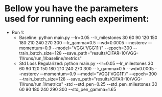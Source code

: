# Bellow you have the parameters used for running each experiment:
- Run 1: 
  - Baseline: python main.py --lr=0.05 --lr_milestones 30 60 90 120 150 180 210 240 270 300 --lr_gamma=0.5 --wd=0.0005 --nesterov --momentum=0.9 --model="VGG('VGG11')" --epoch=300 --train_batch_size=128 --save_path="results/CIFAR-10/VGG-11/runs/run_1/baseline/metrics"
  - Std Loss Regularized: python main.py --lr=0.05 --lr_milestones 30 60 90 120 150 180 210 240 270 300 --lr_gamma=0.5 --wd=0.0005 --nesterov --momentum=0.9 --model="VGG('VGG11')" --epoch=300 --train_batch_size=128 --save_path="results/CIFAR-10/VGG-11/runs/run_1/metrics" -std --std_pen=0.25 --std_pen_milestones 30 60 90 180 240 290 300 --std_pen_gamma=1.65